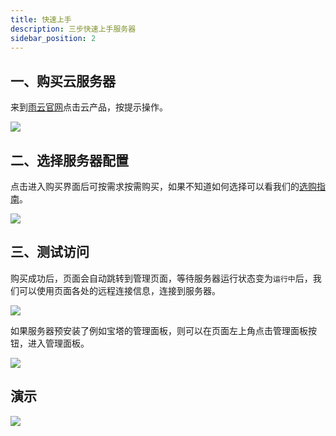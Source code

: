 ```yaml
---
title: 快速上手
description: 三步快速上手服务器
sidebar_position: 2
---
```


## 一、购买云服务器

 来到[雨云官网](https://app.rainyun.com/apps)点击云产品，按提示操作。

![](https://cn-sy1.rains3.com/rainyun-assets/Pic/2023/12/img_1701940874_f6ecd2fbf8949fe39a6fed102b97ec8c)


## 二、选择服务器配置

点击进入购买界面后可按需求按需购买，如果不知道如何选择可以看我们的[选购指南](/docs/rcs/buy)。


![](https://cn-sy1.rains3.com/rainyun-assets/Pic/2023/12/img_1701942457_9a093afe73b218d71357f664b6b3f3c6)

## 三、测试访问

购买成功后，页面会自动跳转到管理页面，等待服务器运行状态变为`运行中`后，我们可以使用页面各处的远程连接信息，连接到服务器。

![](https://cn-sy1.rains3.com/rainyun-assets/Pic/2023/12/img_1702016773_4ea0ec3a30e90fa7677c9ce983e77e35)

如果服务器预安装了例如宝塔的管理面板，则可以在页面左上角点击管理面板按钮，进入管理面板。

![](https://cn-sy1.rains3.com/rainyun-assets/Pic/2023/12/img_1701929890_51e183e775f048862e436e0607dff82f)

## 演示

![](https://cn-sy1.rains3.com/rainyun-assets/pic/2023/12/20231221162603_c9c0d13ba4e5563b2475736cd0366142.gif)

